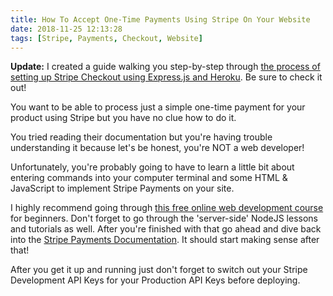 ```yaml
---
title: How To Accept One-Time Payments Using Stripe On Your Website
date: 2018-11-25 12:13:28
tags: [Stripe, Payments, Checkout, Website]
---
```


**Update:** I created a guide walking you step-by-step through [the process of setting up Stripe Checkout using Express.js and Heroku](https://blog.stevelongoria.net/2019/02/26/setup-stripe-checkout-using-expressjs-heroku/). Be sure to check it out!

You want to be able to process just a simple one-time payment for your product using Stripe but you have no clue how to do it. 

You tried reading their documentation but you're having trouble understanding it because let's be honest, you're NOT a web developer!

Unfortunately, you're probably going to have to learn a little bit about entering commands into your computer terminal and some HTML & JavaScript to implement Stripe Payments on your site.

I highly recommend going through [this free online web development course](https://developer.mozilla.org/en-US/docs/Learn) for beginners. Don't forget to go through the 'server-side' NodeJS lessons and tutorials as well. After you're finished with that go ahead and dive back into the [Stripe Payments Documentation](https://stripe.com/docs/quickstart). It should start making sense after that!

After you get it up and running just don't forget to switch out your Stripe Development API Keys for your Production API Keys before deploying.

